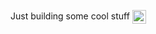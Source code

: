Just building some cool stuff 
<img align="center" alt="Reactjs" width="22px"  src="https://reactnative.dev/img/header_logo.svg"/>

